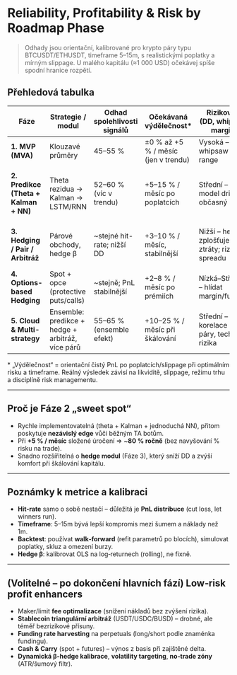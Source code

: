 # Reliability, Profitability & Risk by Roadmap Phase

> Odhady jsou orientační, kalibrované pro krypto páry typu BTCUSDT/ETHUSDT, timeframe 5–15m, s realistickými poplatky a mírným slippage. U malého kapitálu (≈1 000 USD) očekávej spíše spodní hranice rozpětí.

## Přehledová tabulka

| Fáze | Strategie / modul | Odhad spolehlivosti signálů | Očekávaná výdělečnost* | Rizikovost (DD, whipsaw, margin) | Inovativní prvek vs. běžní boti |
|------|-------------------|-----------------------------|------------------------|----------------------------------|----------------------------------|
| **1. MVP (MVA)** | Klouzavé průměry | 45–55 % | ±0 % až +5 % / měsíc (jen v trendu) | Vysoká – whipsaw v range | Žádný, jen sandbox |
| **2. Predikce (Theta + Kalman + NN)** | Theta rezidua → Kalman → LSTM/RNN | 52–60 % (víc v trendu) | +5–15 % / měsíc po poplatcích | Střední – model drift, občasný šum | **Theta transformace** + **Kalman smoothing** (unikátní preprocessing) |
| **3. Hedging / Pair / Arbitráž** | Párové obchody, hedge β | ~stejné hit-rate; nižší DD | +3–10 % / měsíc, stabilnější | Nižší – hedge zplošťuje ztráty; riziko spreadu | **Entanglované obchody** (systematicky párované vstupy) |
| **4. Options-based Hedging** | Spot + opce (protective puts/calls) | ~stejně; PnL stabilnější | +2–8 % / měsíc po prémiích | Nízká–Střední – hlídat margin/funding | Automatizace opčního hedgingu nad AI signálem |
| **5. Cloud & Multi-strategy** | Ensemble: predikce + hedge + arbitráž, více párů | 55–65 % (ensemble efekt) | +10–25 % / měsíc při škálování | Střední – korelace mezi páry, tech rizika | **Hybridní AI + kvantová matematika** (theta, FPE, bikvaterniony) |

\* „Výdělečnost“ = orientační čistý PnL po poplatcích/slippage při optimálním risku a timeframe. Reálný výsledek závisí na likviditě, slippage, režimu trhu a disciplíně risk managementu.

---

## Proč je Fáze 2 „sweet spot“
- Rychle implementovatelná (theta + Kalman + jednoduchá NN), přitom poskytuje **nezávislý edge** vůči běžným TA botům.
- Při **+5 % / měsíc** složené úročení ⇒ ~**80 % ročně** (bez navyšování % risku na trade).  
- Snadno rozšířitelná o **hedge modul** (Fáze 3), který sníží DD a zvýší komfort při škálování kapitálu.

---

## Poznámky k metrice a kalibraci
- **Hit-rate** samo o sobě nestačí – důležitá je **PnL distribuce** (cut loss, let winners run).
- **Timeframe**: 5–15m bývá lepší kompromis mezi šumem a náklady než 1m.
- **Backtest**: používat **walk‑forward** (refit parametrů po blocích), simulovat poplatky, skluz a omezení burzy.
- **Hedge β**: kalibrovat OLS na log‑returnech (rolling), ne fixně.

---

## (Volitelné – po dokončení hlavních fází) Low‑risk profit enhancers
- Maker/limit **fee optimalizace** (snížení nákladů bez zvýšení rizika).
- **Stablecoin triangulární arbitráž** (USDT/USDC/BUSD) – drobné, ale téměř bezrizikové přísuny.
- **Funding rate harvesting** na perpetuals (long/short podle znaménka fundingu).
- **Cash & Carry** (spot + futures) – výnos z basis při zajištěné delta.
- **Dynamická β‑hedge kalibrace**, **volatility targeting**, **no‑trade zóny** (ATR/šumový filtr).
